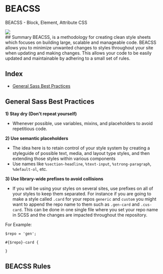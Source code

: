 # BEACSS

BEACSS - Block, Element, Attribute CSS

<div style="text-align:center:width:100%;">
<img  src="https://cloud.githubusercontent.com/assets/1434956/16282094/155700ba-387c-11e6-957f-fa5dfe0759f6.gif" />
</div>
## Summary
BEACSS, is a methodology for creating clean style sheets which focuses on building large, scalable and manageable code. BEACSS allows you to  minimize unwanted changes to styles throughout your site when updating and making changes. This allows your code to be easily updated and maintainable by adhering to a small set of rules.

## Index
* [General Sass Best Practices](google.com)



## General Sass Best Practices

**1) Stay dry (Don't repeat yourself)**

* Whenever possible, use variables, mixins, and placeholders to avoid repetitious code.

**2) Use semantic placeholders**
* The idea here is to retain control of your style system by creating a styleguide of possible text, media, and layout type styles, and then extending those styles within various components
* Use names like `%section-headline`, `%text-input`, `%strong-paragraph`,` %default-ol`, etc.

**3) Use library-wide prefixes to avoid collisions**
* If you will be using your styles on several sites, use prefixes on all of your styles to keep them separated. For instance if you are going to make a style called `.card` for your repos `generic` and `custom` you might want to append the repo name to them such as `.gen-card` and `.cus-card`. This can be done in one single file where you set your repo name in SCSS and the changes are impacted throughout the repository.

For Example:
```
$repo = 'gen';

#{$repo}-card {

}

```



## BEACSS Rules
